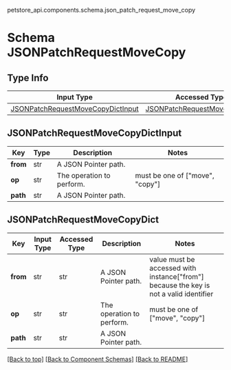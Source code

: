 petstore_api.components.schema.json_patch_request_move_copy
# Schema JSONPatchRequestMoveCopy

## Type Info
Input Type | Accessed Type | Description | Notes
------------ | ------------- | ------------- | -------------
[JSONPatchRequestMoveCopyDictInput](#jsonpatchrequestmovecopydictinput) | [JSONPatchRequestMoveCopyDict](#jsonpatchrequestmovecopydict) |  |

## JSONPatchRequestMoveCopyDictInput
Key | Type |  Description | Notes
------------ | ------------- | ------------- | -------------
**from** | str | A JSON Pointer path. |
**op** | str | The operation to perform. | must be one of ["move", "copy"]
**path** | str | A JSON Pointer path. |

## JSONPatchRequestMoveCopyDict
Key | Input Type | Accessed Type | Description | Notes
------------ | ------------- | ------------- | ------------- | -------------
**from** | str | str | A JSON Pointer path. | value must be accessed with instance["from"] because the key is not a valid identifier 
**op** | str | str | The operation to perform. | must be one of ["move", "copy"]
**path** | str | str | A JSON Pointer path. |

[[Back to top]](#top) [[Back to Component Schemas]](../../../README.md#Component-Schemas) [[Back to README]](../../../README.md)
